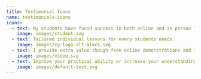 ```yaml
---
title: Testimonial Icons
name: testimonials-icons
icons:
  - text: My students have found success in both online and in person lessons.
    image: images/student.svg
  - text: Tailored individual lessons for every students needs.
    image: images/cg-logo-alt-black.svg
  - text: I provide extra value though free online demonstrations and tutorials.
    image: images/video.svg
  - text: Improve your practical ability or increase your understanding of music theory.
    image: images/default-test.svg
---
```


